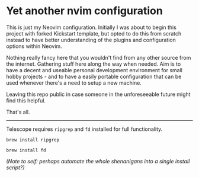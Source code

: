 # Yet another nvim configuration

This is just my Neovim configuration. Initially I was about to begin this project with forked Kickstart template, but opted to do this from scratch instead to have better understanding of the plugins and configuration options within Neovim.

Nothing really fancy here that you wouldn't find from any other source from the internet. Gathering stuff here along the way when needed. Aim is to have a decent and useable personal development environment for small hobby projects - and to have a easily portable configuration that can be used whenever there's a need to setup a new machine.

Leaving this repo public in case someone in the unforeseeable future might find this helpful.

That's all.

---

Telescope requires `ripgrep` and `fd` installed for full functionality.

`brew install ripgrep`

`brew install fd`

_(Note to self: perhaps automate the whole shenanigans into a single install script?)_
